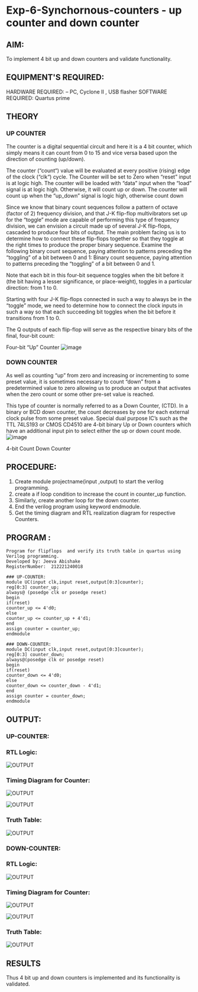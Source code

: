 # Exp-6-Synchornous-counters - up counter and down counter 
## AIM: 
To implement 4 bit up and down counters and validate  functionality.

## EQUIPMENT'S REQUIRED:
HARDWARE REQUIRED:  – PC, Cyclone II , USB flasher
SOFTWARE REQUIRED:   Quartus prime
## THEORY 

### UP COUNTER 
The counter is a digital sequential circuit and here it is a 4 bit counter, which simply means it can count from 0 to 15 and vice versa based upon the direction of counting (up/down). 

The counter (“count“) value will be evaluated at every positive (rising) edge of the clock (“clk“) cycle.
The Counter will be set to Zero when “reset” input is at logic high.
The counter will be loaded with “data” input when the “load” signal is at logic high. Otherwise, it will count up or down.
The counter will count up when the “up_down” signal is logic high, otherwise count down

Since we know that binary count sequences follow a pattern of octave (factor of 2) frequency division, and that J-K flip-flop multivibrators set up for the “toggle” mode are capable of performing this type of frequency division, we can envision a circuit made up of several J-K flip-flops, cascaded to produce four bits of output.
The main problem facing us is to determine how to connect these flip-flops together so that they toggle at the right times to produce the proper binary sequence.
Examine the following binary count sequence, paying attention to patterns preceding the “toggling” of a bit between 0 and 1:
Binary count sequence, paying attention to patterns preceding the “toggling” of a bit between 0 and 1.

Note that each bit in this four-bit sequence toggles when the bit before it (the bit having a lesser significance, or place-weight), toggles in a particular direction: from 1 to 0.



 
 

Starting with four J-K flip-flops connected in such a way to always be in the “toggle” mode, we need to determine how to connect the clock inputs in such a way so that each succeeding bit toggles when the bit before it transitions from 1 to 0.

The Q outputs of each flip-flop will serve as the respective binary bits of the final, four-bit count:

 
 

Four-bit “Up” Counter
![image](https://user-images.githubusercontent.com/36288975/169644758-b2f4339d-9532-40c5-af40-8f4f8c942e2c.png)



### DOWN COUNTER 

As well as counting “up” from zero and increasing or incrementing to some preset value, it is sometimes necessary to count “down” from a predetermined value to zero allowing us to produce an output that activates when the zero count or some other pre-set value is reached.

This type of counter is normally referred to as a Down Counter, (CTD). In a binary or BCD down counter, the count decreases by one for each external clock pulse from some preset value. Special dual purpose IC’s such as the TTL 74LS193 or CMOS CD4510 are 4-bit binary Up or Down counters which have an additional input pin to select either the up or down count mode.
![image](https://user-images.githubusercontent.com/36288975/169644844-1a14e123-7228-4ed8-81a9-eb937dff4ac8.png)


4-bit Count Down Counter
## PROCEDURE:
1. Create module projectname(input ,output) to start the verilog programming.
2. create a if loop condition to increase the count in counter_up function.
3. Similarly, create another loop for the down counter.
4. End the verilog program using keyword endmodule.
5. Get the timing diagram and RTL realization diagram for respective Counters.

## PROGRAM :
```
Program for flipflops  and verify its truth table in quartus using Verilog programming.
Developed by: Jeeva Abishake
RegisterNumber:  212221240018
```
```
### UP-COUNTER:
module UC(input clk,input reset,output[0:3]counter);
reg[0:3] counter_up;
always@ (posedge clk or posedge reset)
begin
if(reset)
counter_up <= 4'd0;
else
counter_up <= counter_up + 4'd1;
end
assign counter = counter_up;
endmodule

### DOWN-COUNTER:
module DC(input clk,input reset,output[0:3]counter);
reg[0:3] counter_down;
always@(posedge clk or posedge reset)
begin
if(reset)
counter_down <= 4'd0;
else
counter_down <= counter_down - 4'd1;
end
assign counter = counter_down;
endmodule
```

## OUTPUT:
### UP-COUNTER:
### RTL Logic:
![OUTPUT](uprtl.png)
<br>

### Timing Diagram for Counter:
![OUTPUT](uptime1.png)
<br>

![OUTPUT](uptime2.png)


### Truth Table: 
![OUTPUT](upctt.png)
<br>

### DOWN-COUNTER:
### RTL Logic:
![OUTPUT](downrtl.png)

### Timing Diagram for Counter:
![OUTPUT](downtime1.png)
<br>

![OUTPUT](downtime2.png)

### Truth Table:
![OUTPUT](dctt1.png)
<br>

## RESULTS 
Thus 4 bit up and down counters is implemented and its functionality is validated.
